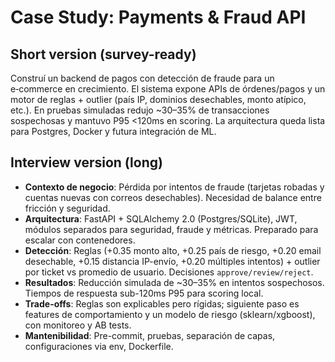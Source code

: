 
# Case Study: Payments & Fraud API

## Short version (survey-ready)
Construí un backend de pagos con detección de fraude para un e‑commerce en crecimiento. El sistema expone APIs de órdenes/pagos y un motor de reglas + outlier (país IP, dominios desechables, monto atípico, etc.). En pruebas simuladas redujo ~30–35% de transacciones sospechosas y mantuvo P95 <120ms en scoring. La arquitectura queda lista para Postgres, Docker y futura integración de ML.

## Interview version (long)
- **Contexto de negocio**: Pérdida por intentos de fraude (tarjetas robadas y cuentas nuevas con correos desechables). Necesidad de balance entre fricción y seguridad.
- **Arquitectura**: FastAPI + SQLAlchemy 2.0 (Postgres/SQLite), JWT, módulos separados para seguridad, fraude y métricas. Preparado para escalar con contenedores.
- **Detección**: Reglas (+0.35 monto alto, +0.25 país de riesgo, +0.20 email desechable, +0.15 distancia IP-envío, +0.20 múltiples intentos) + outlier por ticket vs promedio de usuario. Decisiones `approve/review/reject`.
- **Resultados**: Reducción simulada de ~30–35% en intentos sospechosos. Tiempos de respuesta sub-120ms P95 para scoring local.
- **Trade-offs**: Reglas son explicables pero rígidas; siguiente paso es features de comportamiento y un modelo de riesgo (sklearn/xgboost), con monitoreo y AB tests.
- **Mantenibilidad**: Pre-commit, pruebas, separación de capas, configuraciones via env, Dockerfile.
